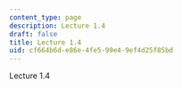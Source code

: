 ```yaml
---
content_type: page
description: Lecture 1.4
draft: false
title: Lecture 1.4
uid: cf664b6d-e86e-4fe5-99e4-9ef4d25f85bd
---
```

Lecture 1.4